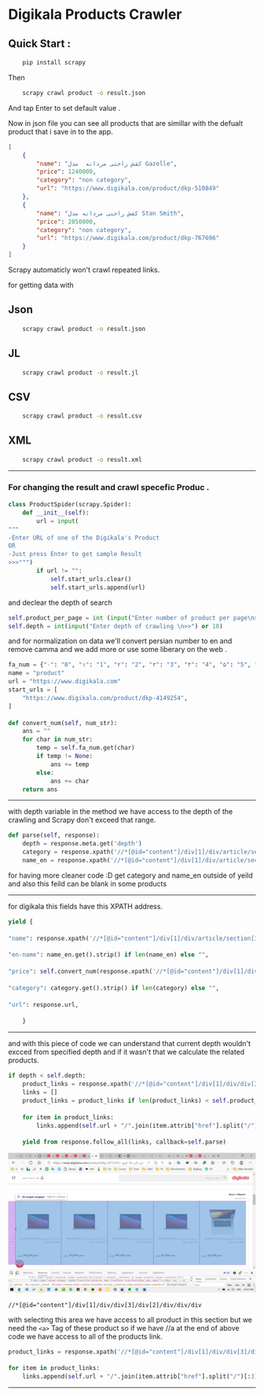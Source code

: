 # Digikala Products Crawler


## Quick Start :
```bash
    pip install scrapy
```
Then
```bash
    scrapy crawl product -o result.json
```
And tap Enter to set default value .

Now in json file you can see all products that are simillar with the defualt product that i save in to the app. 
```json 
[
	{
		"name": "کفش راحتی مردانه  مدل Gazelle",
		"price": 1240000,
		"category": "non category",
		"url": "https://www.digikala.com/product/dkp-510849"
	},
	{
		"name": "کفش راحتی مردانه مدل Stan Smith",
		"price": 2050000,
		"category": "non category",
		"url": "https://www.digikala.com/product/dkp-767696"
	}
]
```

Scrapy automaticly won't crawl repeated links.

for getting data with 

## Json
```bash
    scrapy crawl product -o result.json
```
## JL
```bash
    scrapy crawl product -o result.jl
```
## CSV
```bash
    scrapy crawl product -o result.csv
```
## XML
```bash
    scrapy crawl product -o result.xml
```

---
### For changing the result and crawl specefic Produc .
```python 
class ProductSpider(scrapy.Spider):
    def __init__(self):
        url = input(
"""
-Enter URL of one of the Digikala's Product
OR
-Just press Enter to get sample Result
>>>""")
        if url != "":
            self.start_urls.clear()
            self.start_urls.append(url)

```
and declear the depth of search
```python 
self.product_per_page = int (input("Enter number of product per page\n>>") or 16)
self.depth = int(input("Enter depth of crawling \n>>") or 10)
```

and for normalization on data we'll convert persian number to en and remove camma and we add more or use some liberary on the web .
```python 
fa_num = {"۰": "0", "۱": "1", "۲": "2", "۳": "3", "۴": "4", "۵": "5", "۶": "6", "۷": "7", "۸": "8", "۹": "9" , ",":""}
name = "product"
url = "https://www.digikala.com"
start_urls = [
    "https://www.digikala.com/product/dkp-4149254",
]

def convert_num(self, num_str):
    ans = ""
    for char in num_str:
        temp = self.fa_num.get(char)
        if temp != None:
            ans += temp
        else:
            ans += char
    return ans

```
---
with depth variable in the method we have access to the depth of the crawling and Scrapy don't exceed that range.
```python 
def parse(self, response):
    depth = response.meta.get('depth')
    category = response.xpath('//*[@id="content"]/div[1]/div/article/section[1]/div[1]/div/div/div/a[2]/text()')
    name_en = response.xpath('//*[@id="content"]/div[1]/div/article/section[1]/div[2]/div[2]/span/text()')
```
for having more cleaner code :D get category and name_en outside of yeild and also this feild can be blank in some products 

---
for digikala this fields have this XPATH address.

```python 
yield {

"name": response.xpath('//*[@id="content"]/div[1]/div/article/section[1]/div[1]/div/h1/text()').get().strip(),

"en-name": name_en.get().strip() if len(name_en) else "",

"price": self.convert_num(response.xpath('//*[@id="content"]/div[1]/div/article/section[1]/div[2]/div[3]/div/div[1]/div[1]/div[11]/div[2]/div/text()').get().strip()),

"category": category.get().strip() if len(category) else "",

"url": response.url,

    }
```
---
and with this piece of code we can understand that current depth wouldn't excced from specified depth and if it wasn't that we calculate the related products.
```python
if depth < self.depth:
    product_links = response.xpath('//*[@id="content"]/div[1]/div/div[3]/div[2]/div/div/div//a')
    links = []
    product_links = product_links if len(product_links) < self.product_per_page else product_links[
                                                                                     :self.product_per_page]
    for item in product_links:
        links.append(self.url + "/".join(item.attrib["href"].split("/")[:3]))

    yield from response.follow_all(links, callback=self.parse)

```
![digikala products picture](result%20feed/pic.jpg)


```xpath 
//*[@id="content"]/div[1]/div/div[3]/div[2]/div/div/div
```
with selecting this area we have access to all product in this section but we need the `<a>` Tag of these product so if we have //a at the end of above code we have access to all of the products link.

```python
product_links = response.xpath('//*[@id="content"]/div[1]/div/div[3]/div[2]/div/div/div//a')

for item in product_links:
    links.append(self.url + "/".join(item.attrib["href"].split("/")[:3]))

```

****


